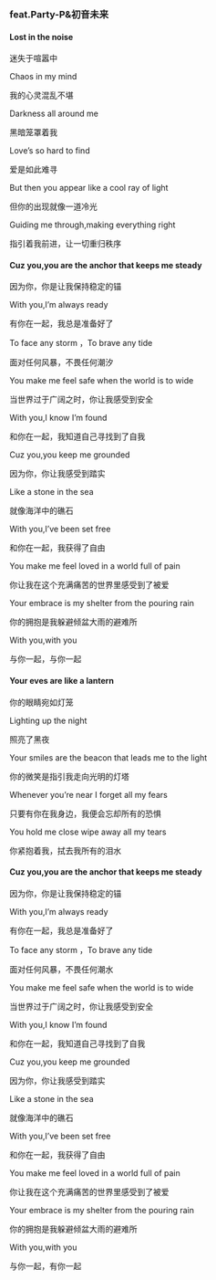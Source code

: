 ### feat.Party-P&初音未来

#### Lost in the noise

迷失于喧嚣中

Chaos in my mind

我的心灵混乱不堪

Darkness all around me

黑暗笼罩着我

Love’s so hard to find

爱是如此难寻

But then you appear like a cool ray of light

但你的出现就像一道冷光

Guiding me through,making everything right

指引着我前进，让一切重归秩序

#### Cuz you,you are the anchor that keeps me steady

因为你，你是让我保持稳定的锚

With you,I’m always ready

有你在一起，我总是准备好了

To face any storm ，To brave any tide

面对任何风暴，不畏任何潮汐

You make me feel safe when the world is to wide

当世界过于广阔之时，你让我感受到安全

With you,I know I’m found

和你在一起，我知道自己寻找到了自我

Cuz you,you keep me grounded

因为你，你让我感受到踏实

Like a stone in the sea

就像海洋中的礁石

With you,I’ve been set free

和你在一起，我获得了自由

You make me feel loved in a world full of pain

你让我在这个充满痛苦的世界里感受到了被爱

Your embrace is my shelter from the pouring rain

你的拥抱是我躲避倾盆大雨的避难所

With you,with you

与你一起，与你一起

#### Your eves are like a lantern

你的眼睛宛如灯笼

Lighting up the night

照亮了黑夜

Your smiles are the beacon that leads me to the light

你的微笑是指引我走向光明的灯塔

Whenever you’re near I forget all my fears

只要有你在我身边，我便会忘却所有的恐惧

You hold me close wipe away all my tears

你紧抱着我，拭去我所有的泪水

#### Cuz you,you are the anchor that keeps me steady

因为你，你是让我保持稳定的锚

With you,I’m always ready

有你在一起，我总是准备好了

To face any storm ，To brave any tide

面对任何风暴，不畏任何潮水

You make me feel safe when the world is to wide

当世界过于广阔之时，你让我感受到安全

With you,I know I’m found

和你在一起，我知道自己寻找到了自我

Cuz you,you keep me grounded

因为你，你让我感受到踏实

Like a stone in the sea

就像海洋中的礁石

With you,I’ve been set free

和你在一起，我获得了自由

You make me feel loved in a world full of pain

你让我在这个充满痛苦的世界里感受到了被爱

Your embrace is my shelter from the pouring rain

你的拥抱是我躲避倾盆大雨的避难所

With you,with you

与你一起，有你一起